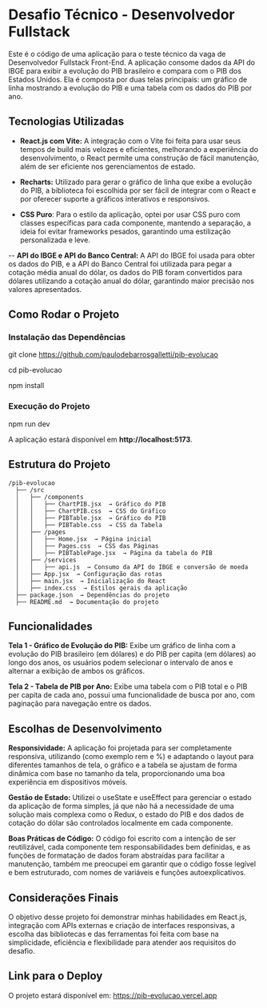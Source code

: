 # Desafio Técnico - Desenvolvedor Fullstack

Este é o código de uma aplicação para o teste técnico da vaga de Desenvolvedor Fullstack Front-End. A aplicação consome dados da API do IBGE para exibir a evolução do PIB brasileiro e compara com o PIB dos Estados Unidos. Ela é composta por duas telas principais: um gráfico de linha mostrando a evolução do PIB e uma tabela com os dados do PIB por ano.

## Tecnologias Utilizadas

- **React.js com Vite:** A integração com o Vite foi feita para usar seus tempos de build mais velozes e eficientes, melhorando a experiência do desenvolvimento, o React permite uma construção de fácil manutenção, além de ser eficiente nos gerenciamentos de estado.

- **Recharts:** Utilizado para gerar o gráfico de linha que exibe a evolução do PIB, a biblioteca foi escolhida por ser fácil de integrar com o React e por oferecer suporte a gráficos interativos e responsivos.

- **CSS Puro**: Para o estilo da aplicação, optei por usar CSS puro com classes específicas para cada componente, mantendo a separação, a ideia foi evitar frameworks pesados, garantindo uma estilização personalizada e leve.

-- **API do IBGE e API do Banco Central:** A API do IBGE foi usada para obter os dados do PIB, e a API do Banco Central foi utilizada para pegar a cotação média anual do dólar, os dados do PIB foram convertidos para dólares utilizando a cotação anual do dólar, garantindo maior precisão nos valores apresentados.

## Como Rodar o Projeto

### Instalação das Dependências

git clone https://github.com/paulodebarrosgalletti/pib-evolucao

cd pib-evolucao

npm install


### Execução do Projeto

npm run dev

A aplicação estará disponível em **http://localhost:5173**.


## Estrutura do Projeto

```
/pib-evolucao
  ├── /src
  │   ├── /components
  │   │   ├── ChartPIB.jsx  → Gráfico do PIB
  │   │   ├── ChartPIB.css  → CSS do Gráfico
  │   │   ├── PIBTable.jsx  → Gráfico do PIB
  │   │   ├── PIBTable.css  → CSS da Tabela 
  │   ├── /pages
  │   │   ├── Home.jsx  → Página inicial
  │   │   ├── Pages.css  → CSS das Páginas
  │   │   ├── PIBTablePage.jsx  → Página da tabela do PIB
  │   ├── /services
  │   │   ├── api.js  → Consumo da API do IBGE e conversão de moeda
  │   ├── App.jsx  → Configuração das rotas
  │   ├── main.jsx  → Inicialização do React
  │   ├── index.css  → Estilos gerais da aplicação
  ├── package.json  → Dependências do projeto
  ├── README.md  → Documentação do projeto
```

## Funcionalidades

**Tela 1 - Gráfico de Evolução do PIB:**
Exibe um gráfico de linha com a evolução do PIB brasileiro (em dólares) e do PIB per capita (em dólares) ao longo dos anos, os usuários podem selecionar o intervalo de anos e alternar a exibição de ambos os gráficos.

**Tela 2 - Tabela de PIB por Ano:**
Exibe uma tabela com o PIB total e o PIB per capita de cada ano, possui uma funcionalidade de busca por ano, com paginação para navegação entre os dados.

## Escolhas de Desenvolvimento

**Responsividade:** A aplicação foi projetada para ser completamente responsiva, utilizando (como exemplo rem e %) e adaptando o layout para diferentes tamanhos de tela, o gráfico e a tabela se ajustam de forma dinâmica com base no tamanho da tela, proporcionando uma boa experiência em dispositivos móveis.

**Gestão de Estado:** Utilizei o useState e useEffect para gerenciar o estado da aplicação de forma simples, já que não há a necessidade de uma solução mais complexa como o Redux, o estado do PIB e dos dados de cotação do dólar são controlados localmente em cada componente.

**Boas Práticas de Código:** O código foi escrito com a intenção de ser reutilizável, cada componente tem responsabilidades bem definidas, e as funções de formatação de dados foram abstraídas para facilitar a manutenção, também me preocupei em garantir que o código fosse legível e bem estruturado, com nomes de variáveis e funções autoexplicativos.


## Considerações Finais

O objetivo desse projeto foi demonstrar minhas habilidades em React.js, integração com APIs externas e criação de interfaces responsivas, a escolha das bibliotecas e das ferramentas foi feita com base na simplicidade, eficiência e flexibilidade para atender aos requisitos do desafio.

## Link para o Deploy
O projeto estará disponível em:
https://pib-evolucao.vercel.app